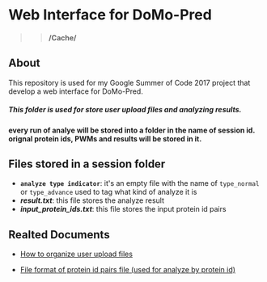 # Web Interface for DoMo-Pred 
>> #### /Cache/
## About

This repository is used for my Google Summer of Code 2017 project that develop a web interface for DoMo-Pred.


##### This folder is used for store user upload files and analyzing results.

#### every run of analye will be stored into a folder in the name of session id. orignal protein ids, PWMs and results will be stored in it.

## Files stored in a session folder
- **`analyze type indicator`**: it's an empty file with the name of `type_normal` or `type_advance` used to tag what kind of analyze it is
- **_result.txt_**: this file stores the analyze result
- **_input_protein_ids.txt_**: this file stores the input protein id pairs


## Realted Documents

* [How to organize user upload files](https://docs.google.com/document/d/1APkUkN0uEzOe7zhLUL_Pja34OvYxDRr7CMukWNaqFUg/edit?usp=sharing)

* [File format of protein id pairs file (used for analyze by protein id)](https://docs.google.com/document/d/1d3OU4iEo2ixZHa-XjzLC7WLOsvs0n_exekfBsm0L7Ws/edit?usp=sharing)